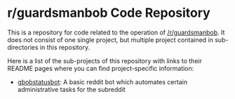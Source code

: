 r/guardsmanbob Code Repository
==============================

This is a repository for code related to the operation of 
[/r/guardsmanbob](http://reddit.com/r/guardsmanbob). It does not consist of one 
single project, but multiple project contained in sub-directories in this
repository.

Here is a list of the sub-projects of this repository with links to their README
pages where you can find project-specific information:

* [gbobstatusbot](https://github.com/rwdalpe/r-guardsmanbob/tree/master/gbobstatusbot): 
A basic reddit bot which automates certain administrative tasks 
for the subreddit